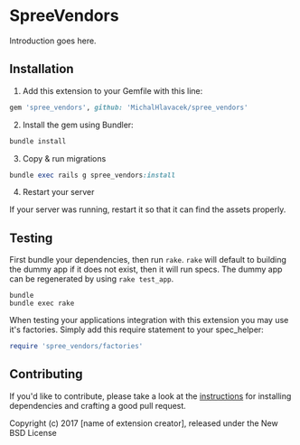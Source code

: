 SpreeVendors
============

Introduction goes here.

## Installation

1. Add this extension to your Gemfile with this line:
  ```ruby
  gem 'spree_vendors', github: 'MichalHlavacek/spree_vendors'
  ```

2. Install the gem using Bundler:
  ```ruby
  bundle install
  ```

3. Copy & run migrations
  ```ruby
  bundle exec rails g spree_vendors:install
  ```

4. Restart your server

  If your server was running, restart it so that it can find the assets properly.

## Testing

First bundle your dependencies, then run `rake`. `rake` will default to building the dummy app if it does not exist, then it will run specs. The dummy app can be regenerated by using `rake test_app`.

```shell
bundle
bundle exec rake
```

When testing your applications integration with this extension you may use it's factories.
Simply add this require statement to your spec_helper:

```ruby
require 'spree_vendors/factories'
```


## Contributing

If you'd like to contribute, please take a look at the
[instructions](CONTRIBUTING.md) for installing dependencies and crafting a good
pull request.

Copyright (c) 2017 [name of extension creator], released under the New BSD License
